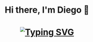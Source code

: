 <div align="center">

<h1> Hi there, I'm Diego 👋 <h1>

[![Typing SVG](https://readme-typing-svg.demolab.com?font=Fira+Code&duration=4000&pause=1000&color=F725E7&width=435&lines=%F0%9F%8E%93+Systems+Engineering+student.+;%F0%9F%92%A1+Interested+in+software+development+++;%F0%9F%92%A1+And+interested+in+problem-solving+;%F0%9F%8C%B1Focused+on+clean%2C+maintainable+code++;%F0%9F%A4%9D+Open+to+collaboration+and+continuous+improvement++)](https://git.io/typing-svg)

<!--
**DiegoFabi/DiegoFabi** is a ✨ _special_ ✨ repository because its `README.md` (this file) appears on your GitHub profile.

Here are some ideas to get you started:

- 🔭 I’m currently working on ...
- 🌱 I’m currently learning ...
- 👯 I’m looking to collaborate on ...
- 🤔 I’m looking for help with ...
- 💬 Ask me about ...
- 📫 How to reach me: ...
- 😄 Pronouns: ...
- ⚡ Fun fact: ...
-->
</div>
